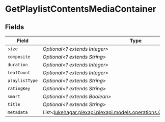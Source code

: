 # GetPlaylistContentsMediaContainer


## Fields

| Field                                                                                                                                   | Type                                                                                                                                    | Required                                                                                                                                | Description                                                                                                                             | Example                                                                                                                                 |
| --------------------------------------------------------------------------------------------------------------------------------------- | --------------------------------------------------------------------------------------------------------------------------------------- | --------------------------------------------------------------------------------------------------------------------------------------- | --------------------------------------------------------------------------------------------------------------------------------------- | --------------------------------------------------------------------------------------------------------------------------------------- |
| `size`                                                                                                                                  | *Optional<? extends Integer>*                                                                                                           | :heavy_minus_sign:                                                                                                                      | N/A                                                                                                                                     | 2                                                                                                                                       |
| `composite`                                                                                                                             | *Optional<? extends String>*                                                                                                            | :heavy_minus_sign:                                                                                                                      | N/A                                                                                                                                     | /playlists/95/composite/1705717521                                                                                                      |
| `duration`                                                                                                                              | *Optional<? extends Integer>*                                                                                                           | :heavy_minus_sign:                                                                                                                      | N/A                                                                                                                                     | 282                                                                                                                                     |
| `leafCount`                                                                                                                             | *Optional<? extends Integer>*                                                                                                           | :heavy_minus_sign:                                                                                                                      | N/A                                                                                                                                     | 2                                                                                                                                       |
| `playlistType`                                                                                                                          | *Optional<? extends String>*                                                                                                            | :heavy_minus_sign:                                                                                                                      | N/A                                                                                                                                     | video                                                                                                                                   |
| `ratingKey`                                                                                                                             | *Optional<? extends String>*                                                                                                            | :heavy_minus_sign:                                                                                                                      | N/A                                                                                                                                     | 95                                                                                                                                      |
| `smart`                                                                                                                                 | *Optional<? extends Boolean>*                                                                                                           | :heavy_minus_sign:                                                                                                                      | N/A                                                                                                                                     | true                                                                                                                                    |
| `title`                                                                                                                                 | *Optional<? extends String>*                                                                                                            | :heavy_minus_sign:                                                                                                                      | N/A                                                                                                                                     | Smart Movie Playlist                                                                                                                    |
| `metadata`                                                                                                                              | List<[lukehagar.plexapi.plexapi.models.operations.GetPlaylistContentsMetadata](../../models/operations/GetPlaylistContentsMetadata.md)> | :heavy_minus_sign:                                                                                                                      | N/A                                                                                                                                     |                                                                                                                                         |